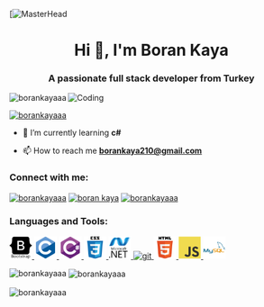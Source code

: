 [![MasterHead](https://aspireinfolabs.com/static/media/blog_cover_7.b10ac410.jpeg)
<h1 align="center">Hi 👋, I'm Boran Kaya</h1>
<h3 align="center">A passionate full stack developer from Turkey</h3>
<img align="right" alt="Coding" width="400" src="https://i.pinimg.com/originals/06/60/ef/0660efe82fa3da42ed56eef013171835.gif">

<p align="left"> <img src="https://komarev.com/ghpvc/?username=borankayaaa&label=Profile%20views&color=0e75b6&style=flat" alt="borankayaaa" /> </p>

<p align="left"> <a href="https://twitter.com/borankayaaa" target="blank"><img src="https://img.shields.io/twitter/follow/borankayaaa?logo=twitter&style=for-the-badge" alt="borankayaaa" /></a> </p>

- 🌱 I’m currently learning **c#**

- 📫 How to reach me **borankaya210@gmail.com**

<h3 align="left">Connect with me:</h3>
<p align="left">
<a href="https://twitter.com/borankayaaa" target="blank"><img align="center" src="https://raw.githubusercontent.com/rahuldkjain/github-profile-readme-generator/master/src/images/icons/Social/twitter.svg" alt="borankayaaa" height="30" width="40" /></a>
<a href="https://linkedin.com/in/boran kaya" target="blank"><img align="center" src="https://raw.githubusercontent.com/rahuldkjain/github-profile-readme-generator/master/src/images/icons/Social/linked-in-alt.svg" alt="boran kaya" height="30" width="40" /></a>
<a href="https://instagram.com/borankayaaa" target="blank"><img align="center" src="https://raw.githubusercontent.com/rahuldkjain/github-profile-readme-generator/master/src/images/icons/Social/instagram.svg" alt="borankayaaa" height="30" width="40" /></a>
</p>

<h3 align="left">Languages and Tools:</h3>
<p align="left"> <a href="https://getbootstrap.com" target="_blank" rel="noreferrer"> <img src="https://raw.githubusercontent.com/devicons/devicon/master/icons/bootstrap/bootstrap-plain-wordmark.svg" alt="bootstrap" width="40" height="40"/> </a> <a href="https://www.cprogramming.com/" target="_blank" rel="noreferrer"> <img src="https://raw.githubusercontent.com/devicons/devicon/master/icons/c/c-original.svg" alt="c" width="40" height="40"/> </a> <a href="https://www.w3schools.com/cs/" target="_blank" rel="noreferrer"> <img src="https://raw.githubusercontent.com/devicons/devicon/master/icons/csharp/csharp-original.svg" alt="csharp" width="40" height="40"/> </a> <a href="https://www.w3schools.com/css/" target="_blank" rel="noreferrer"> <img src="https://raw.githubusercontent.com/devicons/devicon/master/icons/css3/css3-original-wordmark.svg" alt="css3" width="40" height="40"/> </a> <a href="https://dotnet.microsoft.com/" target="_blank" rel="noreferrer"> <img src="https://raw.githubusercontent.com/devicons/devicon/master/icons/dot-net/dot-net-original-wordmark.svg" alt="dotnet" width="40" height="40"/> </a> <a href="https://git-scm.com/" target="_blank" rel="noreferrer"> <img src="https://www.vectorlogo.zone/logos/git-scm/git-scm-icon.svg" alt="git" width="40" height="40"/> </a> <a href="https://www.w3.org/html/" target="_blank" rel="noreferrer"> <img src="https://raw.githubusercontent.com/devicons/devicon/master/icons/html5/html5-original-wordmark.svg" alt="html5" width="40" height="40"/> </a> <a href="https://developer.mozilla.org/en-US/docs/Web/JavaScript" target="_blank" rel="noreferrer"> <img src="https://raw.githubusercontent.com/devicons/devicon/master/icons/javascript/javascript-original.svg" alt="javascript" width="40" height="40"/> </a> <a href="https://www.mysql.com/" target="_blank" rel="noreferrer"> <img src="https://raw.githubusercontent.com/devicons/devicon/master/icons/mysql/mysql-original-wordmark.svg" alt="mysql" width="40" height="40"/> </a> </p>

<p><img align="left" src="https://github-readme-stats.vercel.app/api/top-langs?username=borankayaaa&show_icons=true&locale=en&layout=compact" alt="borankayaaa" /></p>

<p>&nbsp;<img align="center" src="https://github-readme-stats.vercel.app/api?username=borankayaaa&show_icons=true&locale=en" alt="borankayaaa" /></p>

<p><img align="center" src="https://github-readme-streak-stats.herokuapp.com/?user=borankayaaa&" alt="borankayaaa" /></p>
